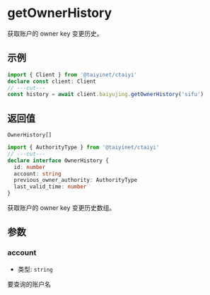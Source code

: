 # getOwnerHistory

获取账户的 owner key 变更历史。

## 示例

```ts twoslash
import { Client } from '@taiyinet/ctaiyi'
declare const client: Client
// ---cut---
const history = await client.baiyujing.getOwnerHistory('sifu')
```

## 返回值

`OwnerHistory[]`

```ts twoslash
import { AuthorityType } from '@taiyinet/ctaiyi'
// ---cut---
declare interface OwnerHistory {
  id: number
  account: string
  previous_owner_authority: AuthorityType
  last_valid_time: number
}
```

获取账户的 owner key 变更历史数组。

## 参数

### account

- 类型: `string`

要查询的账户名
